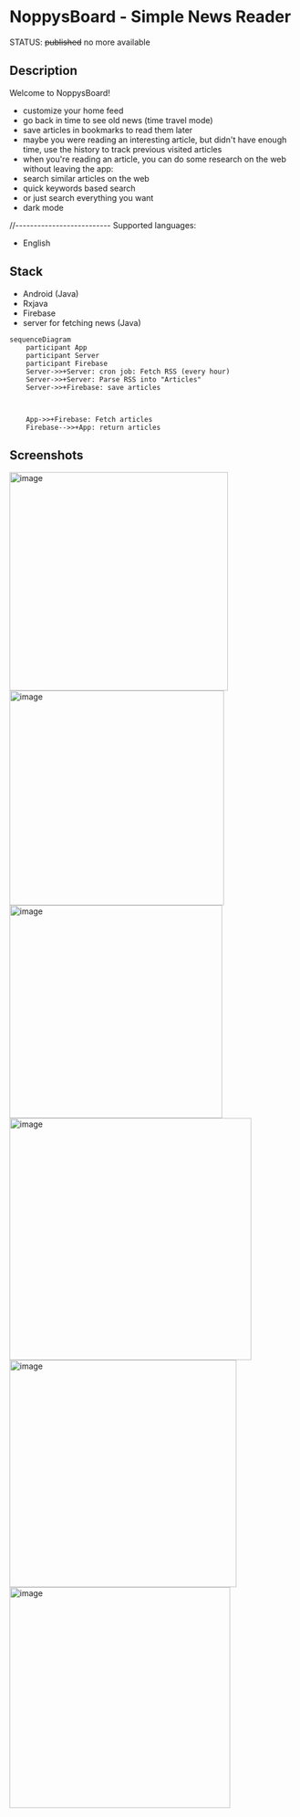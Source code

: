 # NoppysBoard - Simple News Reader

STATUS: ~~published~~ no more available

## Description
Welcome to NoppysBoard!
- customize your home feed
- go back in time to see old news (time travel mode)
- save articles in bookmarks to read them later
- maybe you were reading an interesting article, but didn't have enough time, use the history to track previous visited articles
- when you're reading an article, you can do some research on the web without leaving the app:
- search similar articles on the web
- quick keywords based search
- or just search everything you want
- dark mode


//--------------------------
Supported languages:
- English

## Stack
- Android (Java)
- Rxjava
- Firebase
- server for fetching news (Java)

```mermaid
sequenceDiagram
    participant App
    participant Server
    participant Firebase 
    Server->>+Server: cron job: Fetch RSS (every hour)
    Server->>+Server: Parse RSS into "Articles"
    Server->>+Firebase: save articles



    App->>+Firebase: Fetch articles
    Firebase-->>+App: return articles
```

## Screenshots

<img width="383" alt="image" src="https://github.com/noppytinto/android-scienceboard/assets/34626569/3f6a507f-c173-409f-bae6-7926168f7858">

<img width="376" alt="image" src="https://github.com/noppytinto/android-scienceboard/assets/34626569/29dbdcbc-f04c-4cef-aded-85ddc757bdb6">

<img width="373" alt="image" src="https://github.com/noppytinto/android-scienceboard/assets/34626569/413c27cd-213d-42d4-a9be-af700221d2a6">

<img width="424" alt="image" src="https://github.com/noppytinto/android-scienceboard/assets/34626569/7a291405-2876-48a6-80ef-75f2052191aa">

<img width="398" alt="image" src="https://github.com/noppytinto/android-scienceboard/assets/34626569/88ccc1ab-7973-468b-9c30-db18b2ed62b1">

<img width="387" alt="image" src="https://github.com/noppytinto/android-scienceboard/assets/34626569/5712560e-3b97-49ff-adb6-1708550fa8f1">



